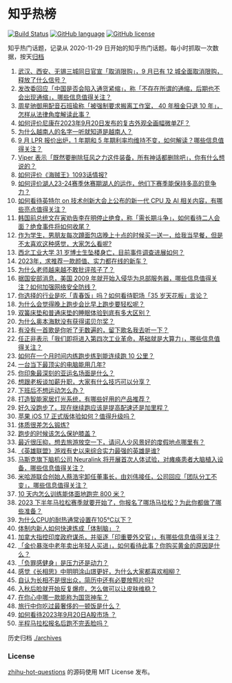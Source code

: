# 知乎热榜
[![Build Status](https://github.com/ToWeLong/zhihu-hot-questions/workflows/CI/badge.svg)](https://github.com/ToWeLong/zhihu-hot-questions/actions)
[![GitHub language](https://img.shields.io/badge/language-golang-orange.svg)](https://golang.org/)
[![GitHub license](https://img.shields.io/github/license/ToWeLong/zhihu-hot-questions)](https://github.com/ToWeLong/zhihu-hot-questions/blob/main/LICENSE)

知乎热门话题，记录从 2020-11-29 日开始的知乎热门话题。每小时抓取一次数据，按天[归档](./archives)

<!-- BEGIN -->

1. [武汉、西安、无锡三城同日官宣「取消限购」，9 月已有 12 城全面取消限购，释放了什么信号？](https://www.zhihu.com/question/622826961)
1. [发改委回应「中国是否会陷入通货紧缩」，称「不存在所谓的通缩，后期也不会出现通缩」，哪些信息值得关注？](https://www.zhihu.com/question/622904373)
1. [周星驰御用配音石班瑜称「被强制要求搬离工作室， 40 年租金只退 10 年」，怎样从法律角度解读此事？](https://www.zhihu.com/question/622716667)
1. [如何评价尼康在2023年9月20日发布的复古外观全画幅微单ZF？](https://www.zhihu.com/question/622919898)
1. [为什么越南人的名字一听就知道是越南人？](https://www.zhihu.com/question/560885591)
1. [9 月 LPR 报价出炉，1 年期和 5 年期利率均维持不变，如何解读？哪些信息值得关注？](https://www.zhihu.com/question/622896006)
1. [Viper 表示「既然要删除狂风之力这件装备，所有神话都删除吧」，你有什么想说的？](https://www.zhihu.com/question/622643018)
1. [如何评价《海贼王》1093话情报?](https://www.zhihu.com/question/622889983)
1. [如何评价湖人23-24赛季休赛期湖人的运作，他们下赛季能保持多高的竞争力？](https://www.zhihu.com/question/622808668)
1. [如何看待英特尔 on 技术创新大会上公布的新一代 CPU 及 AI 相关内容，有哪些亮点值得关注？](https://www.zhihu.com/question/622906863)
1. [韩国前总统文在寅劝告李在明停止绝食，称「需长期斗争」，如何看待二人会面？绝食事件将如何收尾？](https://www.zhihu.com/question/622800206)
1. [作为学生，男朋友每次蹲面包店晚上十点的时候买一送一，给我当早餐，但是不太喜欢这种感觉，大家怎么看呢?](https://www.zhihu.com/question/621789903)
1. [西北工业大学 31 岁博士生坠楼身亡，目前事件调查进展如何？](https://www.zhihu.com/question/622793403)
1. [2023年，求推荐一款颜值、实力都在线的新车？](https://www.zhihu.com/question/594209616)
1. [为什么老师越来越不敢批评孩子了？](https://www.zhihu.com/question/617882266)
1. [据国安部消息，美国 2009 年就开始入侵华为总部服务器，哪些信息值得关注？如何加强网络安全防线？](https://www.zhihu.com/question/622894042)
1. [你选择的行业是吃「青春饭」吗？如何看待职场「35 岁天花板」言论？](https://www.zhihu.com/question/622549835)
1. [为什么会觉得晚上跑步会比早上跑步要轻松呢？](https://www.zhihu.com/question/622497887)
1. [双簧床垫和普通床垫的睡眠体验到底有多大区别？](https://www.zhihu.com/question/622746380)
1. [为什么奥本海默没有获得诺贝尔奖？](https://www.zhihu.com/question/47051813)
1. [有没有一首歌是你听了无数遍的，留下歌名我去听一下？](https://www.zhihu.com/question/622425677)
1. [任正非表示「我们即将进入第四次工业革命，基础就是大算力」，哪些信息值得关注？](https://www.zhihu.com/question/622848133)
1. [如何在一个月时间内练跑步练到能连续跑 10 公里？](https://www.zhihu.com/question/620904640)
1. [一台当下最顶尖的电脑能用几年?](https://www.zhihu.com/question/617114261)
1. [你印象最深刻的亚运名场面是什么？](https://www.zhihu.com/question/622233332)
1. [想跟老板谈加薪升职，大家有什么技巧可以分享？](https://www.zhihu.com/question/49759961)
1. [下班后不想运动怎么办？](https://www.zhihu.com/question/618523899)
1. [打造智能家居灯光系统，有哪些好用的产品推荐？](https://www.zhihu.com/question/614478299)
1. [好久没跑步了，现在继续跑应该是提高配速还是加里程？](https://www.zhihu.com/question/618284765)
1. [苹果 iOS 17 正式版体验如何？值得升级吗？](https://www.zhihu.com/question/622686265)
1. [体质很差怎么锻炼?](https://www.zhihu.com/question/619829139)
1. [跑步的时候该怎么保护膝盖？](https://www.zhihu.com/question/621648615)
1. [最近很压抑，想去旅游放空一下，请问人少风景好的度假地点哪里有？](https://www.zhihu.com/question/618749979)
1. [《英雄联盟》游戏有史以来综合实力最强的英雄是谁?](https://www.zhihu.com/question/620755538)
1. [马斯克旗下脑机公司 Neuralink 将开展首次人体试验，对瘫痪患者大脑植入设备，哪些信息值得关注？](https://www.zhihu.com/question/622892778)
1. [米哈游联合创始人蔡浩宇卸任董事长，由刘伟接任，公司回应「团队分工不变」，哪些信息值得关注？](https://www.zhihu.com/question/622732741)
1. [10 天内怎么训练能体面地跑完 800 米？](https://www.zhihu.com/question/620678279)
1. [2023 下半年马拉松赛季就要开始了，你报名了哪场马拉松？为此你都做了哪些准备？](https://www.zhihu.com/question/621949801)
1. [为什么CPU的耐热通常设置在105℃以下？](https://www.zhihu.com/question/616373746)
1. [体制内新人如何快速炼成「体制脑」？](https://www.zhihu.com/question/622760499)
1. [加拿大指控印度政府谋杀，并驱逐「印重要外交官」，有哪些信息值得关注？](https://www.zhihu.com/question/622726088)
1. [「金价暴涨中老年卖出年轻人买进」，如何看待此事？你购买黄金的原因是什么？](https://www.zhihu.com/question/622796636)
1. [「负罪感健身」是压力还是动力？](https://www.zhihu.com/question/620835570)
1. [感觉《长相思》中明明涂山璟更好，为什么大家都喜欢相柳？](https://www.zhihu.com/question/615906144)
1. [自认为长相不是很出众，简历中还有必要放照片吗?](https://www.zhihu.com/question/622554015)
1. [入秋后脸就开始反复爆痘，怎么做可以让皮肤维稳？](https://www.zhihu.com/question/622219394)
1. [在你心中哪一款能称为国货神车？](https://www.zhihu.com/question/620650108)
1. [旅行中你吃过最奢侈的一顿饭是什么？](https://www.zhihu.com/question/546475903)
1. [如何看待2023年9月20日A股市场 ？](https://www.zhihu.com/question/621972769)
1. [半程马拉松报名后跑不完丢脸吗？](https://www.zhihu.com/question/622154770)

<!-- END -->

历史归档 [./archives](./archives)


### License
[zhihu-hot-questions](https://github.com/towelong/zhihu-hot-questions) 的源码使用 MIT License 发布。